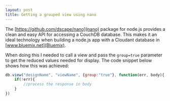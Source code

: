 ```yaml
---
layout: post
title: Getting a grouped view using nano
---
```


The [https://github.com/dscape/nano](nano) package for node.js provides a clean and easy API for accessing a CouchDB database. This makes it an ideal technology when building a node.js app with a Cloudant database in [www.bluemix.net](Bluemix).

When doing this I needed to call a view and pass the `group=true` parameter to get the reduced values needed for display. The code snippet below shows how this was achieved:

``` js
db.view("designName", "viewName", {group:"true"}, function(err, body){
	if(!err){
		//process the response in body
	}
})
```
